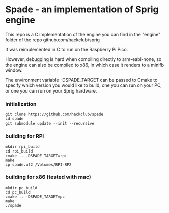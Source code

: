 # Spade - an implementation of Sprig engine

This repo is a C implementation of the engine you can find in the "engine" folder of the repo github.com/hackclub/sprig

It was reimplemented in C to run on the Raspberry Pi Pico.

However, debugging is hard when compiling directly to arm-eabi-none, so the engine can also be compiled to x86, in which case it renders to a minifb window.

The environment variable -DSPADE_TARGET can be passed to Cmake to specify which version you would like to build, one you can run on your PC, or one you can run on your Sprig hardware.

### initialization

```
git clone https://github.com/hackclub/spade
cd spade
git submodule update --init --recursive
```

### building for RPI
```
mkdir rpi_build
cd rpi_build
cmake .. -DSPADE_TARGET=rpi
make
cp spade.uf2 /Volumes/RPI-RP2
```

### building for x86 (tested with mac)
```
mkdir pc_build
cd pc_build
cmake .. -DSPADE_TARGET=pc
make
./spade
```
